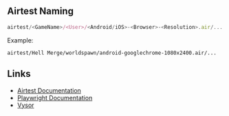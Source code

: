## Airtest Naming

```ts
airtest/<GameName>/<User>/<Android/iOS>-<Browser>-<Resolution>.air/...
```

Example:

```
airtest/Hell Merge/worldspawn/android-googlechrome-1080x2400.air/...
```

## Links

- [Airtest Documentation](https://airtest.doc.io.netease.com/en/tutorial/1_quick_start_guide/)
- [Playwright Documentation](https://playwright.dev/docs/writing-tests)
- [Vysor](https://www.vysor.io/)
